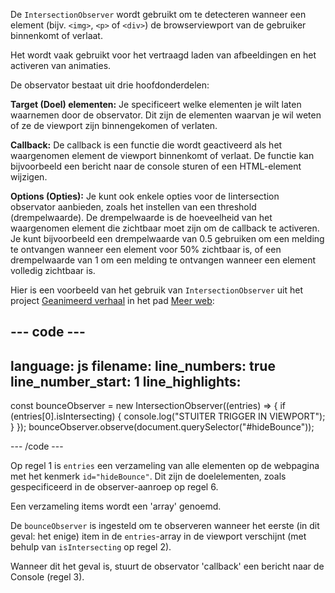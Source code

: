 De `IntersectionObserver` wordt gebruikt om te detecteren wanneer een element (bijv. `<img>`, `<p>` of `<div>`) de browserviewport van de gebruiker binnenkomt of verlaat.

Het wordt vaak gebruikt voor het vertraagd laden van afbeeldingen en het activeren van animaties.

De observator bestaat uit drie hoofdonderdelen:

**Target (Doel) elementen:** Je specificeert welke elementen je wilt laten waarnemen door de observator. Dit zijn de elementen waarvan je wil weten of ze de viewport zijn binnengekomen of verlaten.

**Callback:** De callback is een functie die wordt geactiveerd als het waargenomen element de viewport binnenkomt of verlaat. De functie kan bijvoorbeeld een bericht naar de console sturen of een HTML-element wijzigen.

**Options (Opties):** Je kunt ook enkele opties voor de Iintersection observator aanbieden, zoals het instellen van een threshold (drempelwaarde). De drempelwaarde is de hoeveelheid van het waargenomen element die zichtbaar moet zijn om de callback te activeren. Je kunt bijvoorbeeld een drempelwaarde van 0.5 gebruiken om een melding te ontvangen wanneer een element voor 50% zichtbaar is, of een drempelwaarde van 1 om een melding te ontvangen wanneer een element volledig zichtbaar is.

Hier is een voorbeeld van het gebruik van `IntersectionObserver` uit het project [Geanimeerd verhaal](https://projects.raspberrypi.org/en/projects/animated-story) in het pad [Meer web](https://projects.raspberrypi.org/en/raspberrypi/more-web):

## --- code ---

language: js
filename:
line_numbers: true
line_number_start: 1
line_highlights:
-----------------------------------------------------

const bounceObserver = new IntersectionObserver((entries) => {
if (entries[0].isIntersecting) {
console.log("STUITER TRIGGER IN VIEWPORT");
}
});
bounceObserver.observe(document.querySelector("#hideBounce"));

\--- /code ---

Op regel 1 is `entries` een verzameling van alle elementen op de webpagina met het kenmerk `id="hideBounce"`. Dit zijn de doelelementen, zoals gespecificeerd in de observer-aanroep op regel 6.

Een verzameling items wordt een 'array' genoemd.

De `bounceObserver` is ingesteld om te observeren wanneer het eerste (in dit geval: het enige) item in de `entries`-array in de viewport verschijnt (met behulp van `isIntersecting` op regel 2).

Wanneer dit het geval is, stuurt de observator 'callback' een bericht naar de Console (regel 3).
